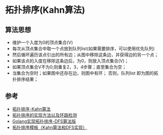 # 拓扑排序(Kahn算法)

## 算法思想
- 维护一个入度为0的顶点集合(V)
- 每次从顶点集合中取一个点放到队列list(如果需要排序，可以使用优先队列)
- 然后循环遍历该点引出的所有边；从图中移除这条边，并获得边的另一个点；
- 如果该点的入度在移除这条边后，为0，则放入顶点集合(V)；
- 如果顶点集合V不为0;则重复2，3，4步骤；直至集合为空；
- 当集合为空时；如果图中还存在边，则图中有环；
  否则，队列list 即为图的拓扑排序结果；

## 参考
- [拓扑排序-Kahn算法](http://ddrv.cn/a/49505)
- [拓扑排序的实现方法以及环路检测](https://zhuanlan.zhihu.com/p/34871092)
- [Golang实现拓扑排序-DFS算法版](https://studygolang.com/articles/24427)
- [拓扑排序模板（Kahn算法和DFS实现）](https://blog.csdn.net/baodream/article/details/80368764?depth_1-utm_source=distribute.pc_relevant.none-task-blog-BlogCommendFromMachineLearnPai2-24&utm_source=distribute.pc_relevant.none-task-blog-BlogCommendFromMachineLearnPai2-24)